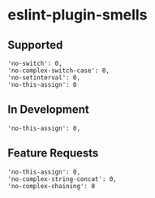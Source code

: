# eslint-plugin-smells

## Supported

```
'no-switch': 0,
'no-complex-switch-case': 0,
'no-setinterval': 0,
'no-this-assign': 0
```

## In Development

```
'no-this-assign': 0,
```

## Feature Requests

```
'no-this-assign': 0,
'no-complex-string-concat': 0,
'no-complex-chaining': 0
```
